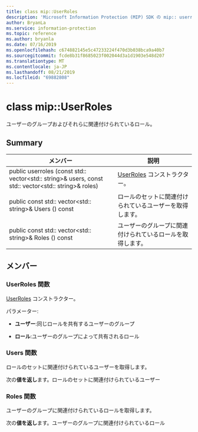 ```yaml
---
title: class mip::UserRoles
description: 'Microsoft Information Protection (MIP) SDK の mip:: userroles クラスについて説明します。'
author: BryanLa
ms.service: information-protection
ms.topic: reference
ms.author: bryanla
ms.date: 07/16/2019
ms.openlocfilehash: c674882145e5c47233224f470d3b038bca9a40b7
ms.sourcegitcommit: fcde8b31f8685023f002044d3a1d1903e548d207
ms.translationtype: MT
ms.contentlocale: ja-JP
ms.lasthandoff: 08/21/2019
ms.locfileid: "69882808"
---
```

# <a name="class-mipuserroles"></a>class mip::UserRoles 
ユーザーのグループおよびそれらに関連付けられているロール。
  
## <a name="summary"></a>Summary
 メンバー                        | 説明                                
--------------------------------|---------------------------------------------
public userroles (const std:: vector\<std:: string\>& users, const std:: vector\<std:: string\>& roles)  |  [UserRoles](class_mip_userroles.md) コンストラクター。
public const std:: vector\<std:: string\>& Users () const  |  ロールのセットに関連付けられているユーザーを取得します。
public const std:: vector\<std:: string\>& Roles () const  |  ユーザーのグループに関連付けられているロールを取得します。
  
## <a name="members"></a>メンバー
  
### <a name="userroles-function"></a>UserRoles 関数
[UserRoles](class_mip_userroles.md) コンストラクター。

パラメーター:  
* **ユーザー**:同じロールを共有するユーザーのグループ 


* **ロール**:ユーザーのグループによって共有されるロール


  
### <a name="users-function"></a>Users 関数
ロールのセットに関連付けられているユーザーを取得します。

  
次の**値を返し**ます。ロールのセットに関連付けられているユーザー
  
### <a name="roles-function"></a>Roles 関数
ユーザーのグループに関連付けられているロールを取得します。

  
次の**値を返し**ます。ユーザーのグループに関連付けられているロール